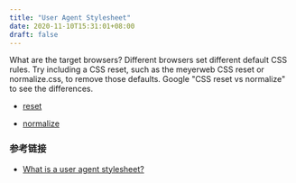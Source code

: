 ```yaml
---
title: "User Agent Stylesheet"
date: 2020-11-10T15:31:01+08:00
draft: false
---
```


What are the target browsers? Different browsers set different default CSS rules. Try including a CSS reset, such as the meyerweb CSS reset or normalize.css, to remove those defaults. Google "CSS reset vs normalize" to see the differences.

- [reset](https://meyerweb.com/eric/tools/css/reset/)

- [normalize](https://github.com/necolas/normalize.css/blob/master/normalize.css)

### 参考链接 

- [What is a user agent stylesheet?](https://stackoverflow.com/questions/12582624/what-is-a-user-agent-stylesheet)